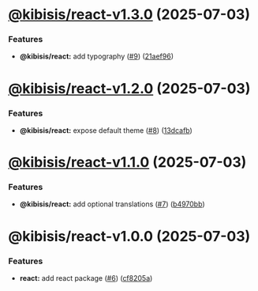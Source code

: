 # [@kibisis/react-v1.3.0](https://github.com/kibis-is/toolkit/compare/@kibisis/react-v1.2.0...@kibisis/react-v1.3.0) (2025-07-03)


### Features

* **@kibisis/react:** add typography ([#9](https://github.com/kibis-is/toolkit/issues/9)) ([21aef96](https://github.com/kibis-is/toolkit/commit/21aef96512776ae1f7432cdfd15dba3d7ad922de))

# [@kibisis/react-v1.2.0](https://github.com/kibis-is/toolkit/compare/@kibisis/react-v1.1.0...@kibisis/react-v1.2.0) (2025-07-03)


### Features

* **@kibisis/react:** expose default theme ([#8](https://github.com/kibis-is/toolkit/issues/8)) ([13dcafb](https://github.com/kibis-is/toolkit/commit/13dcafbda91cd38fee2ebc29d93f6c20b61216df))

# [@kibisis/react-v1.1.0](https://github.com/kibis-is/toolkit/compare/@kibisis/react-v1.0.0...@kibisis/react-v1.1.0) (2025-07-03)


### Features

* **@kibisis/react:** add optional translations ([#7](https://github.com/kibis-is/toolkit/issues/7)) ([b4970bb](https://github.com/kibis-is/toolkit/commit/b4970bb1203cb532a4f9ac496e56ec169012c8f9))

# @kibisis/react-v1.0.0 (2025-07-03)


### Features

* **react:** add react package ([#6](https://github.com/kibis-is/toolkit/issues/6)) ([cf8205a](https://github.com/kibis-is/toolkit/commit/cf8205a225be4c1af06016862491c3819f00ac8c))
